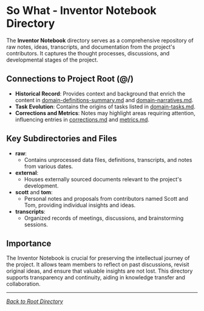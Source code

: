 # So What - Inventor Notebook Directory

The **Inventor Notebook** directory serves as a comprehensive repository of raw notes, ideas, transcripts, and documentation from the project's contributors. It captures the thought processes, discussions, and developmental stages of the project.

## Connections to Project Root (@/)

- **Historical Record**: Provides context and background that enrich the content in [domain-definitions-summary.md](/domain-definitions-summary.md) and [domain-narratives.md](/domain-narratives.md).
- **Task Evolution**: Contains the origins of tasks listed in [domain-tasks.md](/domain-tasks.md).
- **Corrections and Metrics**: Notes may highlight areas requiring attention, influencing entries in [corrections.md](/corrections.md) and [metrics.md](/metrics.md).

## Key Subdirectories and Files

- **raw**:
  - Contains unprocessed data files, definitions, transcripts, and notes from various dates.
- **external**:
  - Houses externally sourced documents relevant to the project's development.
- **scott** and **tom**:
  - Personal notes and proposals from contributors named Scott and Tom, providing individual insights and ideas.
- **transcripts**:
  - Organized records of meetings, discussions, and brainstorming sessions.

## Importance

The Inventor Notebook is crucial for preserving the intellectual journey of the project. It allows team members to reflect on past discussions, revisit original ideas, and ensure that valuable insights are not lost. This directory supports transparency and continuity, aiding in knowledge transfer and collaboration.

---

*[Back to Root Directory](/)* 